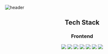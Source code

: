 ![header](https://capsule-render.vercel.app/api?type=transparent&color=auto&height=120&section=header&text=chaeyeon's%20note&animation=fadeIn&fontSize=40)
<div align="center">

## Tech Stack
### Frontend
<img src="https://img.shields.io/badge/HTML5-E34F26?style=for-the-badge&logo=HTML5&logoColor=white"> </img>
<img src="https://img.shields.io/badge/CSS3-1572B6?style=for-the-badge&logo=CSS3&logoColor=white"> </img>
<img src="https://img.shields.io/badge/javascript-F7DF1E?style=for-the-badge&logo=JavaScript&logoColor=white"> </img>
<img src="https://img.shields.io/badge/React-61DAFB?style=for-the-badge&logo=React&logoColor=white"> </img>
<img src="https://img.shields.io/badge/C-A8B9CC?style=for-the-badge&logo=C&logoColor=white"> </img>
<img src="https://img.shields.io/badge/C++-00599C?style=for-the-badge&logo=C++&logoColor=white"> </img>
<img src="https://img.shields.io/badge/MYSQL-4479A1?style=for-the-badge&logo=MySQL&logoColor=white"> </img>

</div>
